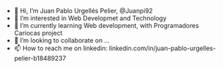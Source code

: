 - 👋 Hi, I’m Juan Pablo Urgellés Pelier, @Juanpi92
- 👀 I’m interested in Web Developmet and Technology
- 🌱 I’m currently learning Web development, with Programadores Cariocas project
- 💞️ I’m looking to collaborate on ...
- 📫 How to reach me on linkedin: linkedin.com/in/juan-pablo-urgelles-pelier-b18489237

<!---
Juanpi92/Juanpi92 is a ✨ special ✨ repository because its `README.md` (this file) appears on your GitHub profile.
You can click the Preview link to take a look at your changes.
--->
